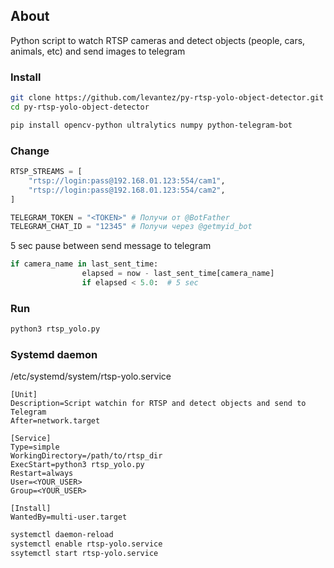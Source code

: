 ## About

Python script to watch RTSP cameras and detect objects (people, cars, animals, etc) and send images to telegram


### Install

```bash
git clone https://github.com/levantez/py-rtsp-yolo-object-detector.git
cd py-rtsp-yolo-object-detector
```

```bash
pip install opencv-python ultralytics numpy python-telegram-bot
```

### Change 
```python
RTSP_STREAMS = [
    "rtsp://login:pass@192.168.01.123:554/cam1",
    "rtsp://login:pass@192.168.01.123:554/cam2",
]

TELEGRAM_TOKEN = "<TOKEN>" # Получи от @BotFather
TELEGRAM_CHAT_ID = "12345" # Получи через @getmyid_bot
```

5 sec pause between send message to telegram
```python
if camera_name in last_sent_time:
                elapsed = now - last_sent_time[camera_name]
                if elapsed < 5.0:  # 5 sec
```


### Run

```bash
python3 rtsp_yolo.py
```

### Systemd daemon

/etc/systemd/system/rtsp-yolo.service
```
[Unit]
Description=Script watchin for RTSP and detect objects and send to Telegram
After=network.target

[Service]
Type=simple
WorkingDirectory=/path/to/rtsp_dir
ExecStart=python3 rtsp_yolo.py
Restart=always
User=<YOUR_USER>
Group=<YOUR_USER>

[Install]
WantedBy=multi-user.target
```

```bash
systemctl daemon-reload
systemctl enable rtsp-yolo.service
ssytemctl start rtsp-yolo.service
```